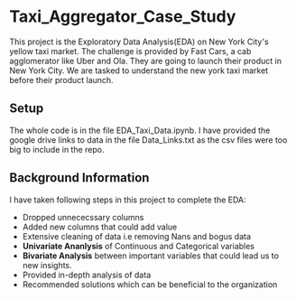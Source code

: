 # Taxi_Aggregator_Case_Study

This project is the Exploratory Data Analysis(EDA) on New York City's yellow taxi market. The challenge is provided by Fast Cars, a cab agglomerator like Uber and Ola. They are going to launch their product in New York City. We are tasked to understand the new york taxi market before their product launch. 

## Setup

The whole code is in the file EDA_Taxi_Data.ipynb. I have provided the google drive links to data in the file Data_Links.txt as the csv files were too big to include in the repo.

## Background Information

I have taken following steps in this project to complete the EDA:
* Dropped unnececssary columns
* Added new columns that could add value
* Extensive cleaning of data i.e removing Nans and bogus data
* __Univariate Ananlysis__ of Continuous and Categorical variables
* __Bivariate Analysis__ between important variables that could lead us to new insights.
* Provided in-depth analysis of data 
* Recommended solutions which can be beneficial to the organization
